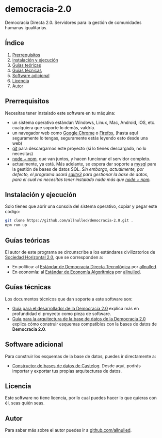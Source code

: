 # democracia-2.0

Democracia Directa 2.0. Servidores para la gestión de comunidades humanas igualitarias.

## Índice

1. [Prerrequisitos](#prerrequisitos)
2. [Instalación y ejecución](#instalación-y-ejecución)
3. [Guías teóricas](#guías-teóricas)
4. [Guías técnicas](#guías-técnicas)
5. [Software adicional](#software-adicional)
6. [Licencia](#licencia)
7. [Autor](#autor)


## Prerrequisitos

Necesitas tener instalado este software en tu máquina:

- un sistema operativo estándar: Windows, Linux, Mac, Android, iOS, etc. cualquiera que soporte lo demás, valdría.
- un navegador web como [Google Chrome](https://www.google.com/intl/es_es/chrome/?brand=YTUH&gclsrc=ds&gclsrc=ds) o [Firefox](https://www.mozilla.org/es-ES/firefox/new/), (hasta aquí seguramente lo tengas, seguramente estás leyendo esto desde una web)
- [git](https://git-scm.com/downloads) para descargarnos este proyecto (si lo tienes descargado, no lo necesitas)
- [node + npm](https://nodejs.org/en/download), que van juntos, y hacen funcionar el servidor completo.
- actualmente, ya está. Más adelante, se espera dar soporte a [mysql](https://www.mysql.com/downloads/) para la gestión de bases de datos SQL. *Sin embargo, actualmente, por defecto, el programa usará [sqlite3](https://www.sqlite.org/index.html) para gestionar la base de datos, para el cual no necesitas tener instalado nada más que [node + npm](https://nodejs.org/en/download).*

## Instalación y ejecución

Solo tienes que abrir una consola del sistema operativo, copiar y pegar este código:

```sh
git clone https://github.com/allnulled/democracia-2.0.git .
npm run up
```

## Guías teóricas

El autor de este programa se circunscribe a los estándares civilizatorios de [Sociedad Horizontal 2.0](https://github.com/allnulled/democracia-2.0/blob/main/info/Sociedad-Horizontal-2.0.md), que se corresponden a:
  - En política: al [Estándar de Democracia Directa Tecnológica](https://github.com/allnulled/democracia-2.0/blob/main/info/Estándar-de-Democracia-Directa-Tecnológica.md) por [allnulled](https://github.com/allnulled).
  - En economía: al [Estándar de Economía Algorítmica](https://github.com/allnulled/democracia-2.0/blob/main/info/Estándar-de-Economía-Algorítmica.md) por [allnulled](https://github.com/allnulled).


## Guías técnicas

Los documentos técnicos que dan soporte a este software son:

  - [Guía para el desarrollador de la Democracia 2.0](./info/Guía-para-el-desarrollador.md) explica más en profundidad el proyecto como pieza de software.
  - [Guía para la arquitectura de la base de datos de la Democracia 2.0](./info/Guía-para-la-arquitectura-de-la-base-de-datos-de-la-Democracia-2.0.md) explica cómo construir esquemas compatibles con la bases de datos de **Democracia 2.0**.

## Software adicional

Para construir los esquemas de la base de datos, puedes ir directamente a:

- [Constructor de bases de datos de Castelog](https://allnulled.github.io/constructor-de-bases-de-datos-de-castelog/). Desde aquí, podrás importar y exportar tus propias arquitecturas de datos.

## Licencia

Este software no tiene licencia, por lo cual puedes hacer lo que quieras con él, seas quién seas.

## Autor

Para saber más sobre el autor puedes ir a [github.com/allnulled](https://github.com/allnulled).

